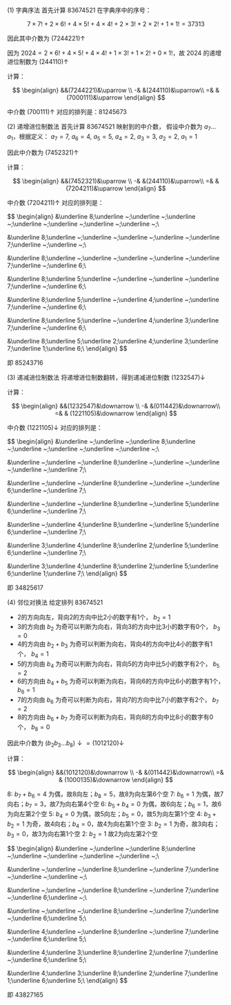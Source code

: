 (1) 字典序法
首先计算 83674521 在字典序中的序号：

$$
7\times 7! + 2\times 6! + 4\times 5! + 4\times 4 ! + 2 \times 3! + 2\times 2! + 1\times 1! = 37313
$$

因此其中介数为 $(7244221)\uparrow$

因为 $2024 = 2 \times 6 ! + 4\times 5! + 4 \times 4! + 1\times 3! + 1\times 2 ! + 0\times 1!$，故 2024 的递增进位制数为 $(244110)\uparrow$

计算：

$$
\begin{align}
&&(7244221)&\uparrow \\
-& &(244110)&\uparrow\\
=& & (7000111)&\uparrow
\end{align}
$$

中介数 $(700111)\uparrow$ 对应的排列是：$81245673$

(2) 递增进位制数法
首先计算 83674521 映射到的中介数，
假设中介数为 $a_7\dots a_1$，根据定义：
$a_7 = 7,$
$a_6 = 4$,
$a_5 = 5$,
$a_4 = 2$,
$a_3 = 3$,
$a_2 = 2$,
$a_1 = 1$

因此中介数为 $(7452321)\uparrow$ 

计算：

$$
\begin{align}
&&(7452321)&\uparrow \\
-& &(244110)&\uparrow\\
=& & (7204211)&\uparrow
\end{align}
$$

中介数 $(7204211)\uparrow$ 对应的排列是：

$$
\begin{align}
&\underline 8\;\underline ~\;\underline ~\;\underline ~\;\underline ~\;\underline ~\;\underline ~\;\underline ~\;\\

&\underline 8\;\underline ~\;\underline ~\;\underline ~\;\underline ~\;\underline 7\;\underline ~\;\underline ~\;\\

&\underline 8\;\underline ~\;\underline ~\;\underline ~\;\underline ~\;\underline 7\;\underline ~\;\underline 6\;\\

&\underline 8\;\underline 5\;\underline ~\;\underline ~\;\underline ~\;\underline 7\;\underline ~\;\underline 6\;\\

&\underline 8\;\underline 5\;\underline ~\;\underline 4\;\underline ~\;\underline 7\;\underline ~\;\underline 6\;\\

&\underline 8\;\underline 5\;\underline ~\;\underline 4\;\underline 3\;\underline 7\;\underline ~\;\underline 6\;\\

&\underline 8\;\underline 5\;\underline 2\;\underline 4\;\underline 3\;\underline 7\;\underline 1\;\underline 6\;\\
\end{align}
$$

即 85243716

(3) 递减进位制数法
将递增进位制数翻转，得到递减进位制数 $(1232547)\downarrow$

计算：

$$
\begin{align}
&&(1232547)&\downarrow \\
-& &(011442)&\downarrow\\
=& & (1221105)&\downarrow
\end{align}
$$

中介数 $(1221105)\downarrow$ 对应的排列是：

$$
\begin{align}
&\underline ~\;\underline ~\;\underline 8\;\underline ~\;\underline ~\;\underline ~\;\underline ~\;\underline ~\;\\

&\underline ~\;\underline ~\;\underline 8\;\underline ~\;\underline ~\;\underline ~\;\underline ~\;\underline 7\;\\

&\underline ~\;\underline ~\;\underline 8\;\underline ~\;\underline ~\;\underline 6\;\underline ~\;\underline 7\;\\

&\underline ~\;\underline ~\;\underline 8\;\underline ~\;\underline 5\;\underline 6\;\underline ~\;\underline 7\;\\

&\underline ~\;\underline 4\;\underline 8\;\underline ~\;\underline 5\;\underline 6\;\underline ~\;\underline 7\;\\


&\underline 3\;\underline 4\;\underline 8\;\underline 2\;\underline 5\;\underline 6\;\underline ~\;\underline 7\;\\


&\underline 3\;\underline 4\;\underline 8\;\underline 2\;\underline 5\;\underline 6\;\underline 1\;\underline 7\;\\
\end{align}
$$

即 34825617

(4) 邻位对换法
给定排列 83674521
- 2的方向向左，背向2的方向中比2小的数字有1个， $b_2 = 1$
- 3的方向由 $b_2$ 为奇可以判断为向右，背向3的方向中比3小的数字有0个， $b_3 = 0$
- 4的方向由 $b_2 + b_3$ 为奇可以判断为向右，背向4的方向中比4小的数字有1个， $b_4 = 1$
- 5的方向由 $b_4$ 为奇可以判断为向右，背向5的方向中比5小的数字有2个， $b_5 = 2$
- 6的方向由 $b_4 + b_5$ 为奇可以判断为向右，背向6的方向中比6小的数字有1个， $b_6 = 1$
- 7的方向由 $b_6$ 为奇可以判断为向右，背向7的方向中比7小的数字有2个， $b_7 = 2$
- 8的方向由 $b_6 + b_7$ 为奇可以判断为向右，背向8的方向中比8小的数字有0个， $b_8 = 0$

因此中介数为 $(b_2b_3\dots b_8)\downarrow = (1012120)\downarrow$

计算：

$$
\begin{align}
&&(1012120)&\downarrow \\
-& &(011442)&\downarrow\\
=& & (1000135)&\downarrow
\end{align}
$$

8:  $b_7 + b_6 = 4$ 为偶，故8向左；$b_8 = 5$，故8为向左第6个空
7:  $b_6 = 1$ 为偶，故7向右；$b_7 = 3$，故7为向右第4个空
6:  $b_5+b_4 = 0$ 为偶，故6向左；$b_6 = 1$，故6为向左第2个空
5:  $b_4 = 0$ 为偶，故5向左；$b_5 = 0$，故5为向左第1个空
4:  $b_3+b_2 = 1$ 为奇，故4向右；$b_4 = 0$，故4为向右第1个空
3:  $b_2 = 1$ 为奇，故3向右；$b_3 = 0$，故3为向右第1个空
2:  $b_2 = 1$ 故2为向左第2个空

$$
\begin{align}
&\underline ~\;\underline ~\;\underline 8\;\underline ~\;\underline ~\;\underline ~\;\underline ~\;\underline ~\;\\

&\underline ~\;\underline ~\;\underline 8\;\underline ~\;\underline 7\;\underline ~\;\underline ~\;\underline ~\;\\


&\underline ~\;\underline ~\;\underline 8\;\underline ~\;\underline 7\;\underline ~\;\underline 6\;\underline ~\;\\

&\underline ~\;\underline ~\;\underline 8\;\underline ~\;\underline 7\;\underline ~\;\underline 6\;\underline 5\;\\

&\underline 4\;\underline ~\;\underline 8\;\underline ~\;\underline 7\;\underline ~\;\underline 6\;\underline 5\;\\

&\underline 4\;\underline 3\;\underline 8\;\underline 2\;\underline 7\;\underline ~\;\underline 6\;\underline 5\;\\

&\underline 4\;\underline 3\;\underline 8\;\underline 2\;\underline 7\;\underline 1\;\underline 6\;\underline 5\;\\
\end{align}
$$

即 43827165